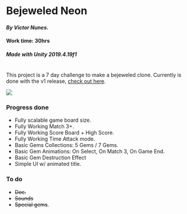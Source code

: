 # Bejeweled Neon

#### *By Victor Nunes.*
#### Work time: 30hrs
#### *Made with Unity 2019.4.19f1*
#

This project is a 7 day challenge to make a bejeweled clone. 
Currently is done with the v1 release, [check out here](https://github.com/vhng/BejeweledNeon/releases).

![](https://i.imgur.com/TbaHLUz.gif)

### Progress done
- Fully scalable game board size.
- Fully Working Match 3+.
- Fully Working Score Board + High Score.
- Fully Working Time Attack mode.
- Basic Gems Collections: 5 Gems / 7 Gems.
- Basic Gem Animations: On Select, On Match 3, On Game End.
- Basic Gem Destruction Effect
- Simple UI w/ animated title.

### To do
- ~~Doc.~~
- ~~Sounds~~
- ~~Special gems~~.
 